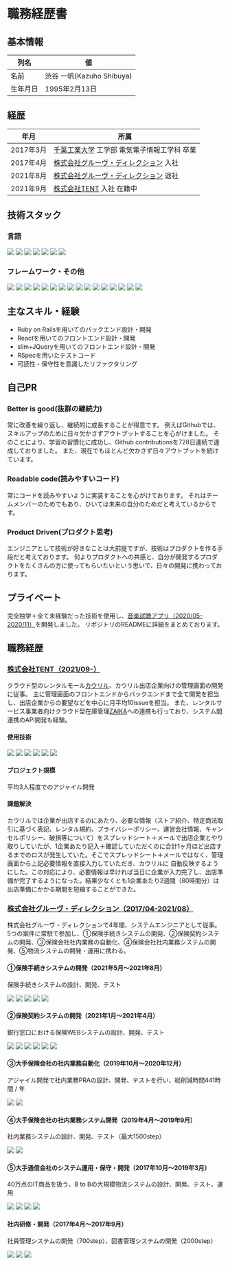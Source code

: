 # 職務経歴書
## 基本情報
| 列名 | 値 |
| ---- | ---- |
| 名前 | 渋谷 一帆(Kazuho Shibuya) |
| 生年月日 | 1995年2月13日 |

## 経歴
| 年月 | 所属 |
| ---- | ---- |
| 2017年3月 | [千葉工業大学](https://www.it-chiba.ac.jp/) 工学部 電気電子情報工学科 卒業 |
| 2017年4月 | [株式会社グルーヴ・ディレクション](https://groove-direction.com/) 入社 |
| 2021年8月 | [株式会社グルーヴ・ディレクション](https://groove-direction.com/) 退社 |
| 2021年9月 | [株式会社TENT](https://tent-inc.jp/) 入社 在籍中 |

## 技術スタック
### 言語
<div>
  <img src="https://img.shields.io/badge/-Ruby-CC342D?logo=ruby&style=plastic">
  <img src="https://img.shields.io/badge/-Java-007396?style=plastic&logo=Java&logoColor=white" />
  <img src="https://img.shields.io/badge/-Visual%20Basic%20.NET-0645ad?logo=visual-basic-.net&style=plastic&logoColor=white">
  <img src="https://img.shields.io/badge/-JavaScript-F7DF1E?logo=JavaScript&style=plastic&logoColor=white" />
  <img src="https://img.shields.io/badge/-TypeScript-007ACC?logo=typescript&style=plastic&logoColor=white" />
  <img src="https://img.shields.io/badge/-CRS-444197?logo=crs&style=plastic&logoColor=white">
  <img src="https://img.shields.io/badge/-HTML5-e34f26?logo=html5&style=plastic&logoColor=white">
</div>

### フレームワーク・その他
<span>
 <img src="https://img.shields.io/badge/-Rails-CC0000?logo=ruby-on-rails&style=plastic">
 <img src="https://img.shields.io/badge/-Spring%20Boot-6DB33F?logo=spring-boot&style=plastic&logoColor=white">
 <img src="https://img.shields.io/badge/-Spring-6DB33F?logo=spring&style=plastic&logoColor=white">
 <img src="https://img.shields.io/badge/-React-45b8d8?logo=react&style=plastic&logoColor=white">
 <img src="https://img.shields.io/badge/-Vue.js-4FC08D?logo=vue.js&style=plastic&logoColor=white">
 <img src="https://img.shields.io/badge/-jQuery-0769AD?logo=jquery&style=plastic">
 <img src="https://img.shields.io/badge/-Amazon%20AWS-232F3E?logo=amazon-aws&style=plastic">
 <img src="https://img.shields.io/badge/-Microsoft%20Azure-0078D4?logo=microsoft-azure&style=plastic&logoColor=white">
 <img src="https://img.shields.io/badge/-MySQL-007396?style=plastic&logo=mysql&logoColor=white" />
 <img src="https://img.shields.io/badge/-Oracle-f80000.svg?logo=oracle&style=plastic">
 <img src="https://img.shields.io/badge/-Linux-6C6694?logo=linux&style=plastic">
 <img src="https://img.shields.io/badge/-Docker-46a2f1?logo=docker&style=plastic&logoColor=white">
 <img src="https://img.shields.io/badge/-GitHub-181717?logo=github&style=plastic">
 <img src="https://img.shields.io/badge/-Subversion-809CC9?logo=subversion&style=plastic&logoColor=white">
 <img src="https://img.shields.io/badge/-UiPath-fa4616?logo=uipath&style=plastic&logoColor=white">
 <img src="https://img.shields.io/badge/-Biz/Browser-444197?logo=biz/browser&style=plastic&logoColor=white">
</span>

## 主なスキル・経験
- Ruby on Railsを用いてのバックエンド設計・開発
- Reactを用いてのフロントエンド設計・開発
- slim+JQueryを用いてのフロントエンド設計・開発
- RSpecを用いたテストコード
- 可読性・保守性を意識したリファクタリング

<div style="page-break-before:always"></div>

## 自己PR
### Better is good(抜群の継続力)
常に改善を繰り返し、継続的に成長することが得意です。
例えばGithubでは、スキルアップのために日々欠かさずアウトプットすることを心がけました。
そのことにより、学習の習慣化に成功し、Github contributionsを728日連続で達成しておりました。
また、現在でもほとんど欠かさず日々アウトプットを続けています。

### Readable code(読みやすいコード)
常にコードを読みやすいように実装することを心がけております。
それはチームメンバーのためでもあり、ひいては未来の自分のためだと考えているからです。

### Product Driven(プロダクト思考)
エンジニアとして技術が好きなことは大前提ですが、技術はプロダクトを作る手段だと考えております。
何よりプロダクトへの共感と、自分が開発するプロダクトをたくさんの方に使ってもらいたいという思いで、日々の開発に携わっております。

## プライベート
完全独学＋全て未経験だった技術を使用し、[音楽試聴アプリ（2020/05-2020/11）](https://github.com/Kazuho-Shibuya/unknownmusic)を開発しました。
リポジトリのREADMEに詳細をまとめております。

## 職務経歴
### [株式会社TENT（2021/09-）](https://tent-inc.jp/)
クラウド型のレンタルモール[カウリル](https://kauriru.com)、カウリル出店企業向けの管理画面の開発に従事。
主に管理画面のフロントエンドからバックエンドまで全て開発を担当し、出店企業からの要望などを中心に月平均10issueを担当。
また、レンタルサービス事業者向けクラウド型在庫管理[ZAIKA](https://za-ika.com/)への連携も行っており、システム間連携のAPI開発も経験。

#### 使用技術
<div>
  <img src="https://img.shields.io/badge/-Rails-CC0000?logo=ruby-on-rails&style=plastic">
  <img src="https://img.shields.io/badge/-React-45b8d8?logo=react&style=plastic&logoColor=white">
  <img src="https://img.shields.io/badge/-jQuery-0769AD?logo=jquery&style=plastic">
  <img src="https://img.shields.io/badge/-Amazon%20AWS-232F3E?logo=amazon-aws&style=plastic">
  <img src="https://img.shields.io/badge/-Docker-46a2f1?logo=docker&style=plastic&logoColor=white">
  <img src="https://img.shields.io/badge/-GitHub-181717?logo=github&style=plastic">
</div>

#### プロジェクト規模

平均3人程度でのアジャイル開発

#### 課題解決

カウリルでは企業が出店するのにあたり、必要な情報（ストア紹介、特定商法取引に基づく表記、レンタル規約、プライバシーポリシー、運営会社情報、キャンセルポリシー、破損等について）をスプレッドシート＋メールで出店企業とやり取りしていたが、1企業あたり記入＋確認していただくのに合計1ヶ月ほど出店するまでのロスが発生していた。そこでスプレッドシート＋メールではなく、管理画面から上記必要情報を直接入力していただき、カウリルに
自動反映するようにした。この対応により、必要情報は早ければ当日に企業が入力完了し、出店準備が完了するようになった。結果少なくとも1企業あたり2週間（80時間分）は出店準備にかかる期間を短縮することができた。

<div style="page-break-before:always"></div>

### [株式会社グルーヴ・ディレクション（2017/04-2021/08）](https://groove-direction.com/)
株式会社グルーヴ・ディレクションで4年間、システムエンジニアとして従事。
5つの案件に常駐で参加し、①保険手続きシステムの開発、②保険契約システムの開発、③保険会社社内業務の自動化、④保険会社社内業務システムの開発、⑤物流システムの開発・運用に携わる。
#### ①保険手続きシステムの開発（2021年5月〜2021年8月）
保険手続きシステムの設計、開発、テスト
<div>
  <img src="https://img.shields.io/badge/-Spring%20Boot-6DB33F?logo=spring-boot&style=plastic&logoColor=white">
  <img src="https://img.shields.io/badge/-JavaScript-F7DF1E?logo=JavaScript&style=plastic&logoColor=white" />
  <img src="https://img.shields.io/badge/-HTML5-e34f26?logo=html5&style=plastic&logoColor=white">
  <img src="https://img.shields.io/badge/-Microsoft%20Azure-0078D4?logo=microsoft-azure&style=plastic&logoColor=white">
  <img src="https://img.shields.io/badge/-Subversion-809CC9?logo=subversion&style=plastic&logoColor=white">
</div>

#### ②保険契約システムの開発（2021年1月〜2021年4月）

銀行窓口における保険WEBシステムの設計、開発、テスト
<div>
  <img src="https://img.shields.io/badge/-Spring-6DB33F?logo=spring&style=plastic&logoColor=white">
  <img src="https://img.shields.io/badge/-Vue.js-4FC08D?logo=vue.js&style=plastic&logoColor=white">
  <img src="https://img.shields.io/badge/-TypeScript-007ACC?logo=typescript&style=plastic&logoColor=white" />
  <img src="https://img.shields.io/badge/-HTML5-e34f26?logo=html5&style=plastic&logoColor=white">
  <img src="https://img.shields.io/badge/-Oracle-f80000.svg?logo=oracle&style=plastic">
  <img src="https://img.shields.io/badge/-Subversion-809CC9?logo=subversion&style=plastic&logoColor=white">
</div>

#### ③大手保険会社の社内業務自動化（2019年10月〜2020年12月）

アジャイル開発で社内業務PRAの設計、開発、テストを行い、総削減時間441時間 / 年
<div>
  <img src="https://img.shields.io/badge/-Visual%20Basic%20.NET-0645ad?logo=visual-basic-.net&style=plastic&logoColor=white">
  <img src="https://img.shields.io/badge/-UiPath-fa4616?logo=uipath&style=plastic&logoColor=white">
</div>

#### ④大手保険会社の社内業務システム開発（2019年4月〜2019年9月）

社内業務システムの設計、開発、テスト（最大1500step）
<div>
  <img src="https://img.shields.io/badge/-CRS-444197?logo=crs&style=plastic&logoColor=white">
  <img src="https://img.shields.io/badge/-Biz/Browser-444197?logo=biz/browser&style=plastic&logoColor=white">
</div>

#### ⑤大手通信会社のシステム運用・保守・開発（2017年10月〜2019年3月）

40万点のIT商品を扱う、B to Bの大規模物流システムの設計、開発、テスト、運用
<div>
  <img src="https://img.shields.io/badge/-Java-007396?style=plastic&logo=Java&logoColor=white" />
  <img src="https://img.shields.io/badge/-HTML5-e34f26?logo=html5&style=plastic&logoColor=white">
  <img src="https://img.shields.io/badge/-Oracle-f80000?logo=oracle&style=plastic">
  <img src="https://img.shields.io/badge/-Linux-6C6694?logo=linux&style=plastic">
</div>

#### 社内研修・開発（2017年4月〜2017年9月）

社員管理システムの開発（700step）、図書管理システムの開発（2000step）
<div>
  <img src="https://img.shields.io/badge/-Java-007396?style=plastic&logo=java&logoColor=white" />
  <img src="https://img.shields.io/badge/-HTML5-e34f26?logo=html5&style=plastic&logoColor=white">
  <img src="https://img.shields.io/badge/-MySQL-007396?style=plastic&logo=mysql&logoColor=white" />
</div>
